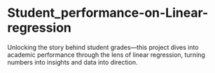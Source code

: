 # Student_performance-on-Linear-regression
Unlocking the story behind student grades—this project dives into academic performance through the lens of linear regression, turning numbers into insights and data into direction.
